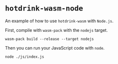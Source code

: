 # `hotdrink-wasm-node`

An example of how to use `hotdrink-wasm` with `Node.js`.

First, compile with `wasm-pack` with the `nodejs` target.

```
wasm-pack build --release --target nodejs
```

Then you can run your JavaScript code with `node`.

```
node ./js/index.js
```